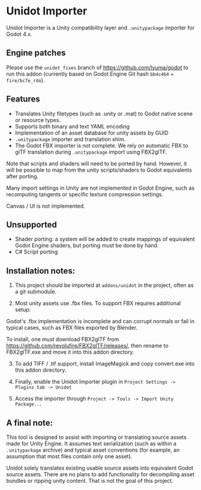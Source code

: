 # Unidot Importer

Unidot Importer is a Unity compatibility layer and `.unitypackage` importer for Godot 4.x.

## Engine patches

Please use the `unidot_fixes` branch of https://github.com/lyuma/godot to run this addon (currently based on Godot Engine Git hash `bb4c464` + `fire/bc7e_rdo`).

## Features

- Translates Unity filetypes (such as .unity or .mat) to Godot native scene or resource types.
- Supports both binary and text YAML encoding
- Implementation of an asset database for unity assets by GUID
- `.unitypackage` importer and translation shim.
- The Godot FBX importer is not complete. We rely on automatic FBX to glTF translation during `.unitypackage` import using FBX2glTF.

Note that scripts and shaders will need to be ported by hand. However, it will be possible to map from the unity scripts/shaders to Godot equivalents after porting.

Many import settings in Unity are not implemented in Godot Engine, such as recomputing tangents or specific texture compression settings.

Canvas / UI is not implemented.

## Unsupported

- Shader porting: a system will be added to create mappings of equivalent Godot Engine shaders, but porting must be done by hand.
- C# Script porting

## Installation notes:

1. This project should be imported at `addons/unidot` in the project, often as a git submodule.

2. Most unity assets use .fbx files. To support FBX requires additional setup:

  Godot's .fbx implementation is incomplete and can corrupt normals or fail in typical cases, such as FBX files exported by Blender.

  To install, one must download FBX2glTF from https://github.com/revolufire/FBX2glTF/releases/, then rename to FBX2glTF.exe and move it into this addon directory.

3. To add TIFF / .tif support, install ImageMagick and copy convert.exe into this addon directory.

4. Finally, enable the Unidot Importer plugin in `Project Settings -> Plugins tab -> Unidot`

5. Access the importer through `Project -> Tools -> Import Unity Package...`

## A final note:

This tool is designed to assist with importing or translating source assets made for Unity Engine. It assumes text serialization (such as within a `.unitypackage` archive) and typical asset conventions (for example, an assumption that most files contain only one asset).

Unidot solely translates existing usable source assets into equivalent Godot source assets. There are no plans to add functionality for decompiling asset bundles or ripping unity content. That is not the goal of this project.
